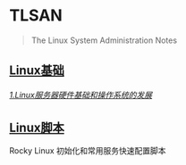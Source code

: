 # TLSAN
> The Linux System Administration Notes


## [Linux基础](./LinuxBasics/)
###### [1.Linux服务器硬件基础和操作系统的发展](./LinuxBasics/1.Linux服务器硬件基础和操作系统的发展.md)



## [Linux脚本](./scripts/)
  Rocky Linux 初始化和常用服务快速配置脚本